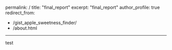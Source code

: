 permalink: /
title: "final_report"
excerpt: "final_report"
author_profile: true
redirect_from: 
  - /gist_apple_sweetness_finder/
  - /about.html
---


test
